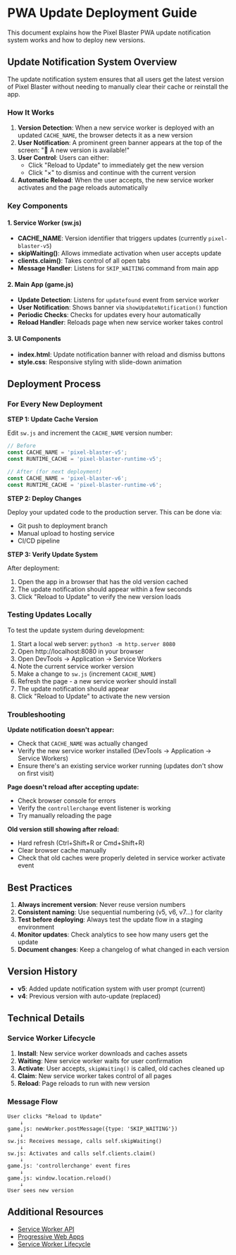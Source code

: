 # PWA Update Deployment Guide

This document explains how the Pixel Blaster PWA update notification system works and how to deploy new versions.

## Update Notification System Overview

The update notification system ensures that all users get the latest version of Pixel Blaster without needing to manually clear their cache or reinstall the app.

### How It Works

1. **Version Detection**: When a new service worker is deployed with an updated `CACHE_NAME`, the browser detects it as a new version
2. **User Notification**: A prominent green banner appears at the top of the screen: "🚀 A new version is available!"
3. **User Control**: Users can either:
   - Click "Reload to Update" to immediately get the new version
   - Click "×" to dismiss and continue with the current version
4. **Automatic Reload**: When the user accepts, the new service worker activates and the page reloads automatically

### Key Components

#### 1. Service Worker (sw.js)
- **CACHE_NAME**: Version identifier that triggers updates (currently `pixel-blaster-v5`)
- **skipWaiting()**: Allows immediate activation when user accepts update
- **clients.claim()**: Takes control of all open tabs
- **Message Handler**: Listens for `SKIP_WAITING` command from main app

#### 2. Main App (game.js)
- **Update Detection**: Listens for `updatefound` event from service worker
- **User Notification**: Shows banner via `showUpdateNotification()` function
- **Periodic Checks**: Checks for updates every hour automatically
- **Reload Handler**: Reloads page when new service worker takes control

#### 3. UI Components
- **index.html**: Update notification banner with reload and dismiss buttons
- **style.css**: Responsive styling with slide-down animation

## Deployment Process

### For Every New Deployment

**STEP 1: Update Cache Version**

Edit `sw.js` and increment the `CACHE_NAME` version number:

```javascript
// Before
const CACHE_NAME = 'pixel-blaster-v5';
const RUNTIME_CACHE = 'pixel-blaster-runtime-v5';

// After (for next deployment)
const CACHE_NAME = 'pixel-blaster-v6';
const RUNTIME_CACHE = 'pixel-blaster-runtime-v6';
```

**STEP 2: Deploy Changes**

Deploy your updated code to the production server. This can be done via:
- Git push to deployment branch
- Manual upload to hosting service
- CI/CD pipeline

**STEP 3: Verify Update System**

After deployment:
1. Open the app in a browser that has the old version cached
2. The update notification should appear within a few seconds
3. Click "Reload to Update" to verify the new version loads

### Testing Updates Locally

To test the update system during development:

1. Start a local web server: `python3 -m http.server 8080`
2. Open http://localhost:8080 in your browser
3. Open DevTools → Application → Service Workers
4. Note the current service worker version
5. Make a change to `sw.js` (increment `CACHE_NAME`)
6. Refresh the page - a new service worker should install
7. The update notification should appear
8. Click "Reload to Update" to activate the new version

### Troubleshooting

**Update notification doesn't appear:**
- Check that `CACHE_NAME` was actually changed
- Verify the new service worker installed (DevTools → Application → Service Workers)
- Ensure there's an existing service worker running (updates don't show on first visit)

**Page doesn't reload after accepting update:**
- Check browser console for errors
- Verify the `controllerchange` event listener is working
- Try manually reloading the page

**Old version still showing after reload:**
- Hard refresh (Ctrl+Shift+R or Cmd+Shift+R)
- Clear browser cache manually
- Check that old caches were properly deleted in service worker activate event

## Best Practices

1. **Always increment version**: Never reuse version numbers
2. **Consistent naming**: Use sequential numbering (v5, v6, v7...) for clarity
3. **Test before deploying**: Always test the update flow in a staging environment
4. **Monitor updates**: Check analytics to see how many users get the update
5. **Document changes**: Keep a changelog of what changed in each version

## Version History

- **v5**: Added update notification system with user prompt (current)
- **v4**: Previous version with auto-update (replaced)

## Technical Details

### Service Worker Lifecycle

1. **Install**: New service worker downloads and caches assets
2. **Waiting**: New service worker waits for user confirmation
3. **Activate**: User accepts, `skipWaiting()` is called, old caches cleaned up
4. **Claim**: New service worker takes control of all pages
5. **Reload**: Page reloads to run with new version

### Message Flow

```
User clicks "Reload to Update"
    ↓
game.js: newWorker.postMessage({type: 'SKIP_WAITING'})
    ↓
sw.js: Receives message, calls self.skipWaiting()
    ↓
sw.js: Activates and calls self.clients.claim()
    ↓
game.js: 'controllerchange' event fires
    ↓
game.js: window.location.reload()
    ↓
User sees new version
```

## Additional Resources

- [Service Worker API](https://developer.mozilla.org/en-US/docs/Web/API/Service_Worker_API)
- [Progressive Web Apps](https://web.dev/progressive-web-apps/)
- [Service Worker Lifecycle](https://web.dev/service-worker-lifecycle/)
